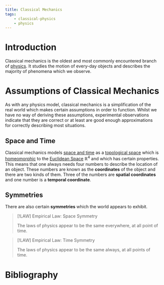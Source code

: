 ```yaml
---
title: Classical Mechanics
tags:
    - classical-physics
    - physics
---
```


# Introduction

Classical mechanics is the oldest and most commonly encountered branch of [physics](../index.md). It studies the motion of every-day objects and describes the majority of phenomena which we observe. 

# Assumptions of Classical Mechanics

As with any physics model, classical mechanics is a simplification of the real world which makes certain assumptions in order to function. Whilst we have no way of deriving these assumptions, experimental observations indicate that they are correct or at least are good enough approximations for correctly describing most situations.

## Space and Time

Classical mechanics models [space and time](../Space%20and%20Time.md) as a [topological space](../../Mathematics/Topology/Topological%20Spaces/index.md) which is [homeomorphic](../../Mathematics/Topology/Continuity/Homeomorphisms/Homeomorphic%20Spaces.md) to the [Euclidean Space](../../Mathematics/Analysis/Real%20Analysis/The%20Topology%20of%20Euclidean%20Space.md) $\mathbb{R}^4$ and which has certain properties. This means that one always needs four numbers to describe the location of an object. These numbers are known as the **coordinates** of the object and there are two kinds of them. Three of the numbers are **spatial coordinates** and one number is a **temporal coordinate**.

## Symmetries

There are also certain **symmetries** which the world appears to exhibit.

>[!LAW] Empirical Law: Space Symmetry
>
>The laws of physics appear to be the same everywhere, at all point of time.
>

>[!LAW] Empirical Law: Time Symmetry
>
>The laws of physics appear to be the same always, at all points of time.
>

# Bibliography
